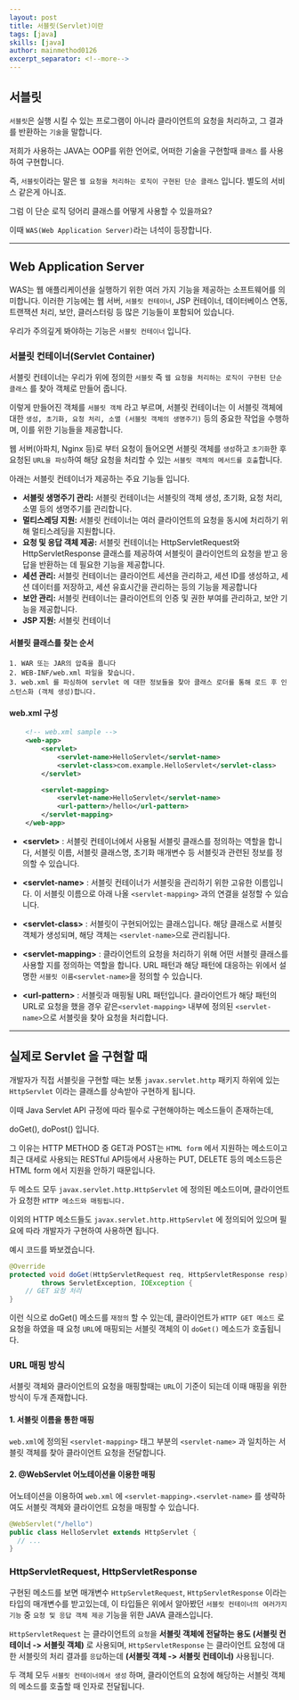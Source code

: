 ```yaml
---
layout: post
title: 서블릿(Servlet)이란
tags: [java]
skills: [java]
author: mainmethod0126
excerpt_separator: <!--more-->
---
```


## 서블릿

`서블릿`은 실행 시킬 수 있는 프로그램이 아니라 클라이언트의 요청을 처리하고, 그 결과를 반환하는 `기술`을 말합니다.

<!--more-->

저희가 사용하는 JAVA는 OOP를 위한 언어로, 어떠한 기술을 구현할때 `클래스` 를 사용하여 구현합니다.

즉, `서블릿`이라는 말은 `웹 요청을 처리하는 로직이 구현된 단순 클래스` 입니다.
별도의 서비스 같은게 아니죠.

그럼 이 단순 로직 덩어리 클래스를 어떻게 사용할 수 있을까요?

이때 `WAS(Web Application Server)`라는 녀석이 등장합니다.

---

## Web Application Server

WAS는 웹 애플리케이션을 실행하기 위한 여러 가지 기능을 제공하는 소프트웨어를 의미합니다.
이러한 기능에는 웹 서버, `서블릿 컨테이너`, JSP 컨테이너, 데이터베이스 연동, 트랜잭션 처리, 보안, 클러스터링 등 많은 기능들이 포함되어 있습니다.

우리가 주의깊게 봐야하는 기능은 `서블릿 컨테이너` 입니다.

### 서블릿 컨테이너(Servlet Container)

서블릿 컨테이너는 우리가 위에 정의한 `서블릿` 즉 `웹 요청을 처리하는 로직이 구현된 단순 클래스` 를 찾아 객체로 만들어 줍니다.

 이렇게 만들어진 객체를 `서블릿 객체` 라고 부르며, 서블릿 컨테이너는 이 서블릿 객체에 대한 `생성, 초기화, 요청 처리, 소멸 (서블릿 객체의 생명주기)` 등의 중요한 작업을 수행하며, 이를 위한 기능들을 제공합니다.

웹 서버(아파치, Nginx 등)로 부터 요청이 들어오면 서블릿 객체를 `생성`하고 `초기화`한 후 요청된 `URL을 파싱`하여 해당 요청을 처리할 수 있는 `서블릿 객체의 메서드를 호출`합니다.

아래는 서블릿 컨테이너가 제공하는 주요 기능들 입니다.

- **서블릿 생명주기 관리:** 서블릿 컨테이너는 서블릿의 객체 생성, 초기화, 요청 처리, 소멸 등의 생명주기를 관리합니다.
- **멀티스레딩 지원:** 서블릿 컨테이너는 여러 클라이언트의 요청을 동시에 처리하기 위해 멀티스레딩을 지원합니다.
- **요청 및 응답 객체 제공:** 서블릿 컨테이너는 HttpServletRequest와 HttpServletResponse 클래스를 제공하여 서블릿이 클라이언트의 요청을 받고 응답을 반환하는 데 필요한 기능을 제공합니다.
- **세션 관리:** 서블릿 컨테이너는 클라이언트 세션을 관리하고, 세션 ID를 생성하고, 세션 데이터를 저장하고, 세션 유효시간을 관리하는 등의 기능을 제공합니다
- **보안 관리:** 서블릿 컨테이너는 클라이언트의 인증 및 권한 부여를 관리하고, 보안 기능을 제공합니다.
- **JSP 지원:** 서블릿 컨테이너

#### 서블릿 클래스를 찾는 순서

    1. WAR 또는 JAR의 압축을 풉니다
    2. WEB-INF/web.xml 파일을 찾습니다.
    3. web.xml 를 파싱하여 servlet 에 대한 정보들을 찾아 클래스 로더를 통해 로드 후 인스턴스화 (객체 생성)합니다.

#### web.xml 구성

```xml
    <!-- web.xml sample -->
    <web-app>
        <servlet>
            <servlet-name>HelloServlet</servlet-name>
            <servlet-class>com.example.HelloServlet</servlet-class>
        </servlet>

        <servlet-mapping>
            <servlet-name>HelloServlet</servlet-name>
            <url-pattern>/hello</url-pattern>
        </servlet-mapping>
    </web-app>
```

- **\<servlet\>** : 서블릿 컨테이너에서 사용될 서블릿 클래스를 정의하는 역할을 합니다, 서블릿 이름, 서블릿 클래스명, 초기화 매개변수 등 서블릿과 관련된 정보를 정의할 수 있습니다.

- **\<servlet-name\>** : 서블릿 컨테이너가 서블릿을 관리하기 위한 고유한 이름입니다.
이 서블릿 이름으로 아래 나올 `<servlet-mapping>` 과의 연결을 설정할 수 있습니다.

- **\<servlet-class\>** : 서블릿이 구현되어있는 클래스입니다. 해당 클래스로 서블릿 객체가 생성되며, 해당 객체는 `<servlet-name>`으로 관리됩니다.

- **\<servlet-mapping\>** : 클라이언트의 요청을 처리하기 위해 어떤 서블릿 클래스를 사용할 지를 정의하는 역할을 합니다. URL 패턴과 해당 패턴에 대응하는 위에서 설명한 `서블릿 이름<servlet-name>`을 정의할 수 있습니다.

- **\<url-pattern\>** : 서블릿과 매핑될 URL 패턴입니다. 클라이언트가 해당 패턴의 URL로 요청을 했을 경우 같은`<servlet-mapping>` 내부에 정의된 `<servlet-name>`으로 서블릿을 찾아 요청을 처리합니다.

---

## 실제로 Servlet 을 구현할 때

개발자가 직접 서블릿을 구현할 때는 보통 `javax.servlet.http` 패키지 하위에 있는 `HttpServlet` 이라는 클래스를 상속받아 구현하게 됩니다.

이때 Java Servlet API 규정에 따라 필수로 구현해야하는 메소드들이 존재하는데,

doGet(), doPost() 입니다.

그 이유는 HTTP METHOD 중 GET과 POST는 `HTML form` 에서 지원하는 메소드이고 최근 대세로 사용되는 RESTful API등에서 사용하는 PUT, DELETE 등의 메소드등은 HTML form 에서 지원을 안하기 때문입니다.

두 메소드 모두 `javax.servlet.http.HttpServlet` 에 정의된 메소드이며, 클라이언트가 요청한 `HTTP 메소드와 매핑됩니다.`

이외의 HTTP 메소드들도 `javax.servlet.http.HttpServlet` 에 정의되어 있으며 필요에 따라 개발자가 구현하여 사용하면 됩니다.

예시 코드를 봐보겠습니다.

```java
@Override
protected void doGet(HttpServletRequest req, HttpServletResponse resp)
        throws ServletException, IOException {
    // GET 요청 처리
}
```

이런 식으로 doGet() 메소드를 `재정의` 할 수 있는데, 클라이언트가 `HTTP GET 메소드` 로 요청을 하였을 때 요청 `URL`에 매핑되는 서블릿 객체의 이 `doGet()` 메소드가 호출됩니다.

### URL 매핑 방식

서블릿 객체와 클라이언트의 요청을 매핑할때는 `URL`이 기준이 되는데 이때 매핑을 위한 방식이 두개 존재합니다.

#### 1. 서블릿 이름을 통한 매핑

`web.xml`에 정의된 `<servlet-mapping>` 태그 부분의 `<servlet-name>` 과 일치하는 서블릿 객체를 찾아 클라이언트 요청을 전달합니다.

#### 2. @WebServlet 어노테이션을 이용한 매핑

어노테이션을 이용하여 `web.xml` 에 `<servlet-mapping>.<servlet-name>` 를 생략하여도 서블릿 객체와 클라이언트 요청을 매핑할 수 있습니다.

```java
@WebServlet("/hello")
public class HelloServlet extends HttpServlet {
  // ...
}
```







### HttpServletRequest, HttpServletResponse

구현된 메소드를 보면 매개변수 `HttpServletRequest`, `HttpServletResponse` 이라는 타입의 매개변수를 받고있는데, 이 타입들은 위에서 알아봤던 `서블릿 컨테이너의 여러가지 기능` 중 `요청 및 응답 객체 제공` 기능을 위한 JAVA 클래스입니다.

`HttpServletRequest` 는 클라이언트의 `요청`을 **서블릿 객체에 전달하는 용도 (서블릿 컨테이너 -> 서블릿 객체)** 로 사용되며,
`HttpServletResponse` 는 클라이언트 요청에 대한 서블릿의 처리 결과를 `응답`하는데 **(서블릿 객체 -> 서블릿 컨테이너)** 사용됩니다.

두 객체 모두 `서블릿 컨테이너에서 생성` 하며, 클라이언트의 요청에 해당하는 서블릿 객체의 메소드를 호출할 때 인자로 전달됩니다.

